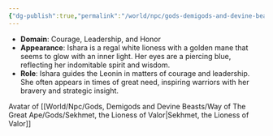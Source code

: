 ```yaml
---
{"dg-publish":true,"permalink":"/world/npc/gods-demigods-and-devine-beasts/way-of-the-great-ape/devine-beasts/ishara-the-white-lioness/"}
---
```


- **Domain**: Courage, Leadership, and Honor
- **Appearance**: Ishara is a regal white lioness with a golden mane that seems to glow with an inner light. Her eyes are a piercing blue, reflecting her indomitable spirit and wisdom.
- **Role**: Ishara guides the Leonin in matters of courage and leadership. She often appears in times of great need, inspiring warriors with her bravery and strategic insight.

Avatar of [[World/Npc/Gods, Demigods and Devine Beasts/Way of The Great Ape/Gods/Sekhmet, the Lioness of Valor\|Sekhmet, the Lioness of Valor]]